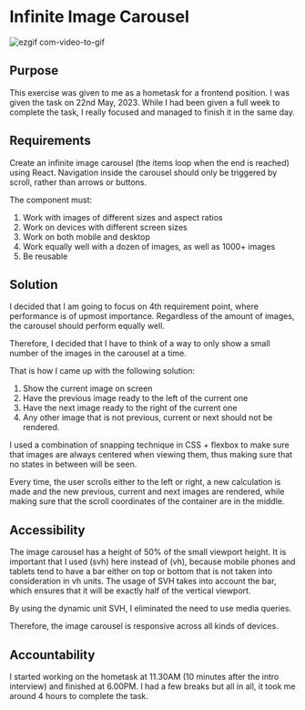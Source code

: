 #   Infinite Image Carousel
![ezgif com-video-to-gif](https://github.com/LorenzoElenkov/InfiniteCarousel-Betty/assets/95830881/deb4a625-2fbb-4933-a607-78f9c77e9451)

##  Purpose
This exercise was given to me as a hometask for a frontend position. I was given the task on 22nd May, 2023.
While I had been given a full week to complete the task, I really focused and managed to finish it in the same day.

##  Requirements
Create an infinite image carousel (the items loop when the end is reached) using React.
Navigation inside the carousel should only be triggered by scroll, rather than arrows or buttons.

The component must:
1.  Work with images of different sizes and aspect ratios
2.  Work on devices with different screen sizes
3.  Work on both mobile and desktop
4.  Work equally well with a dozen of images, as well as 1000+ images
5.  Be reusable

##  Solution
I decided that I am going to focus on 4th requirement point, where performance is of upmost importance. Regardless of the amount of images, the carousel should perform equally well.

Therefore, I decided that I have to think of a way to only show a small number of the images in the carousel at a time.

That is how I came up with the following solution:
1.  Show the current image on screen
2.  Have the previous image ready to the left of the current one
3.  Have the next image ready to the right of the current one
4.  Any other image that is not previous, current or next should not be rendered.

I used a combination of snapping technique in CSS + flexbox to make sure that images are always centered when viewing them, thus making sure that no states in between will be seen.

Every time, the user scrolls either to the left or right, a new calculation is made and the new previous, current and next images are rendered, while making sure that the scroll coordinates of the container are in the middle.

##  Accessibility
The image carousel has a height of 50% of the small viewport height. It is important that I used (svh) here instead of (vh), because mobile phones and tablets tend to have a bar either on top or bottom that is not taken into consideration in vh units. The usage of SVH takes into account the bar, which ensures that it will be exactly half of the vertical viewport.

By using the dynamic unit SVH, I eliminated the need to use media queries.

Therefore, the image carousel is responsive across all kinds of devices.

##  Accountability
I started working on the hometask at 11.30AM (10 minutes after the intro interview) and finished at 6.00PM. I had a few breaks but all in all, it took me around 4 hours to complete the task.
